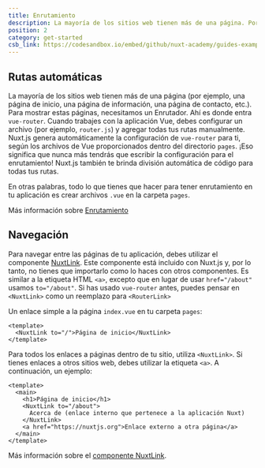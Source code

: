 ```yaml
---
title: Enrutamiento
description: La mayoría de los sitios web tienen más de una página. Por ejemplo, una página de inicio, una página de información, una página de contacto, etc. Para mostrar estas páginas necesitamos un Enrutador.
position: 2
category: get-started
csb_link: https://codesandbox.io/embed/github/nuxt-academy/guides-examples/tree/master/01_get_started/02_routing?fontsize=14&hidenavigation=1&theme=dark
---
```


## Rutas automáticas

La mayoría de los sitios web tienen más de una página (por ejemplo, una página de inicio, una página de información, una página de contacto, etc.). Para mostrar estas páginas, necesitamos un Enrutador. Ahí es donde entra `vue-router`. Cuando trabajes con la aplicación Vue, debes configurar un archivo (por ejemplo, `router.js`) y agregar todas tus rutas manualmente. Nuxt.js genera automáticamente la configuración de `vue-router` para ti, según los archivos de Vue proporcionados dentro del directorio `pages`. ¡Eso significa que nunca más tendrás que escribir la configuración para el enrutamiento! Nuxt.js también te brinda división automática de código para todas tus rutas.

En otras palabras, todo lo que tienes que hacer para tener enrutamiento en tu aplicación es crear archivos `.vue` en la carpeta `pages`.

<base-alert type="next">

Más información sobre [Enrutamiento](/guides/features/file-system-routing)

</base-alert>

## Navegación

Para navegar entre las páginas de tu aplicación, debes utilizar el componente [NuxtLink](/guides/features/nuxt-components#the-nuxtlink-component). Este componente está incluido con Nuxt.js y, por lo tanto, no tienes que importarlo como lo haces con otros componentes. Es similar a la etiqueta HTML `<a>`, excepto que en lugar de usar `href="/about"` usamos `to="/about"`. Si has usado `vue-router` antes, puedes pensar en `<NuxtLink>` como un reemplazo para `<RouterLink>`

Un enlace simple a la página `index.vue` en tu carpeta `pages`:

```html{}[pages/index.vue]
<template>
  <NuxtLink to="/">Página de inicio</NuxtLink>
</template>
```

Para todos los enlaces a páginas dentro de tu sitio, utiliza `<NuxtLink>`. Si tienes enlaces a otros sitios web, debes utilizar la etiqueta `<a>`. A continuación, un ejemplo:

```html{}[pages/index.vue]
<template>
  <main>
    <h1>Página de inicio</h1>
    <NuxtLink to="/about">
      Acerca de (enlace interno que pertenece a la aplicación Nuxt)
    </NuxtLink>
    <a href="https://nuxtjs.org">Enlace externo a otra página</a>
  </main>
</template>
```

<app-modal>
  <code-sandbox :src="csb_link"></code-sandbox>
</app-modal>

<base-alert type="next">

Más información sobre el [componente NuxtLink](/guides/features/nuxt-components#the-nuxtlink-component).

</base-alert>
